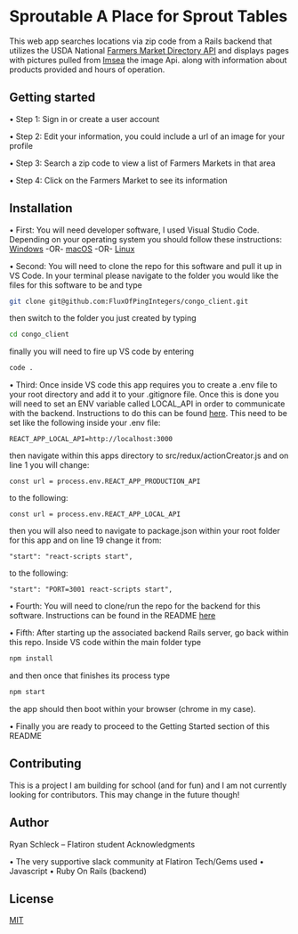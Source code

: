 # Sproutable A Place for Sprout Tables

This web app searches locations via zip code from a Rails backend that utilizes the USDA National [Farmers Market Directory API](https://search.ams.usda.gov/farmersmarkets/v1/svcdesc.html/) and displays pages with pictures pulled from [Imsea](https://imsea.herokuapp.com/) the image Api. along with information about products provided and hours of operation.

## Getting started

• Step 1: Sign in or create a user account

• Step 2: Edit your information, you could include a url of an image for your profile

• Step 3: Search a zip code to view a list of Farmers Markets in that area

• Step 4: Click on the Farmers Market to see its information

## Installation

• First: You will need developer software, I used Visual Studio Code. Depending on your operating system you should follow these instructions: [Windows](https://code.visualstudio.com/docs/setup/windows) -OR- [macOS](https://code.visualstudio.com/docs/setup/mac) -OR- [Linux](https://code.visualstudio.com/docs/setup/linux)

• Second: You will need to clone the repo for this software and pull it up in VS Code. In your terminal please navigate to the folder you would like the files for this software to be and type
```bash
git clone git@github.com:FluxOfPingIntegers/congo_client.git
```
then switch to the folder you just created by typing
```bash
cd congo_client
```
finally you will need to fire up VS code by entering
```bash
code .
```
• Third: Once inside VS code this app requires you to create a .env file to your root directory and add it to your .gitignore file.  Once this is done you will need to set an ENV variable called LOCAL_API in order to communicate with the backend.  Instructions to do this can be found [here](https://create-react-app.dev/docs/adding-custom-environment-variables/).  This need to be set like the following inside your .env file:
```
REACT_APP_LOCAL_API=http://localhost:3000
```
then navigate within this apps directory to src/redux/actionCreator.js and on line 1 you will change:
```
const url = process.env.REACT_APP_PRODUCTION_API
```
to the following:
```
const url = process.env.REACT_APP_LOCAL_API
```
then you will also need to navigate to package.json within your root folder for this app and on line 19 change it from:
```
"start": "react-scripts start",
```
to the following:
```
"start": "PORT=3001 react-scripts start",
```

• Fourth: You will need to clone/run the repo for the backend for this software. Instructions can be found in the README [here](https://github.com/FluxOfPingIntegers/sproutable-backend)

• Fifth: After starting up the associated backend Rails server, go back within this repo.  Inside VS code within the main folder type 
```bash
npm install
```
and then once that finishes its process type
```bash
npm start
```
the app should then boot within your browser (chrome in my case).

• Finally you are ready to proceed to the Getting Started section of this README

## Contributing
 This is a project I am building for school (and for fun) and I am not currently looking for contributors. This may change in the future though!

## Author

Ryan Schleck – Flatiron student Acknowledgments

• The very supportive slack community at Flatiron Tech/Gems used • Javascript • Ruby On Rails (backend)

## License

[MIT](https://choosealicense.com/licenses/mit/)